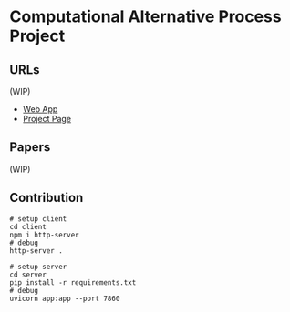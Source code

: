 # Computational Alternative Process Project

## URLs

(WIP)

- [Web App](https://digitalnaturegroup.github.io/computational-alternative-process/)
- [Project Page](https://digitalnature.slis.tsukuba.ac.jp/2023/06/give-life-back-to-alternative-process/)

## Papers

(WIP)

## Contribution

```shell
# setup client
cd client
npm i http-server
# debug
http-server .
```

```shell
# setup server
cd server
pip install -r requirements.txt
# debug
uvicorn app:app --port 7860
```
